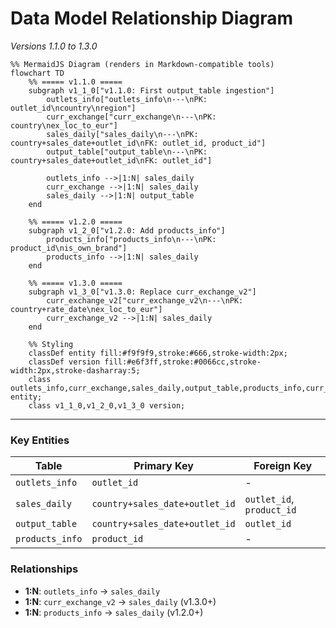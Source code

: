# Data Model Relationship Diagram  
*Versions 1.1.0 to 1.3.0*  

```mermaid
%% MermaidJS Diagram (renders in Markdown-compatible tools)
flowchart TD
    %% ===== v1.1.0 =====
    subgraph v1_1_0["v1.1.0: First output_table ingestion"]
        outlets_info["outlets_info\n---\nPK: outlet_id\ncountry\nregion"]
        curr_exchange["curr_exchange\n---\nPK: country\nex_loc_to_eur"]
        sales_daily["sales_daily\n---\nPK: country+sales_date+outlet_id\nFK: outlet_id, product_id"]
        output_table["output_table\n---\nPK: country+sales_date+outlet_id\nFK: outlet_id"]

        outlets_info -->|1:N| sales_daily
        curr_exchange -->|1:N| sales_daily
        sales_daily -->|1:N| output_table
    end

    %% ===== v1.2.0 =====
    subgraph v1_2_0["v1.2.0: Add products_info"]
        products_info["products_info\n---\nPK: product_id\nis_own_brand"]
        products_info -->|1:N| sales_daily
    end

    %% ===== v1.3.0 =====
    subgraph v1_3_0["v1.3.0: Replace curr_exchange_v2"]
        curr_exchange_v2["curr_exchange_v2\n---\nPK: country+rate_date\nex_loc_to_eur"]
        curr_exchange_v2 -->|1:N| sales_daily
    end

    %% Styling
    classDef entity fill:#f9f9f9,stroke:#666,stroke-width:2px;
    classDef version fill:#e6f3ff,stroke:#0066cc,stroke-width:2px,stroke-dasharray:5;
    class outlets_info,curr_exchange,sales_daily,output_table,products_info,curr_exchange_v2 entity;
    class v1_1_0,v1_2_0,v1_3_0 version;
```

---

### **Key Entities**  
| Table               | Primary Key               | Foreign Key               |
|---------------------|---------------------------|---------------------------|
| `outlets_info`      | `outlet_id`               | -                         |
| `sales_daily`       | `country+sales_date+outlet_id` | `outlet_id`, `product_id` |
| `output_table`      | `country+sales_date+outlet_id` | `outlet_id`               |
| `products_info`     | `product_id`              | -                         |

### **Relationships**  
- **1:N**: `outlets_info` → `sales_daily`  
- **1:N**: `curr_exchange_v2` → `sales_daily` (v1.3.0+)  
- **1:N**: `products_info` → `sales_daily` (v1.2.0+)  
